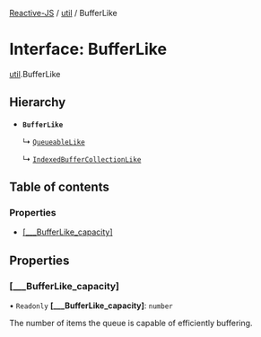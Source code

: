 [Reactive-JS](../README.md) / [util](../modules/util.md) / BufferLike

# Interface: BufferLike

[util](../modules/util.md).BufferLike

## Hierarchy

- **`BufferLike`**

  ↳ [`QueueableLike`](util.QueueableLike.md)

  ↳ [`IndexedBufferCollectionLike`](util.IndexedBufferCollectionLike.md)

## Table of contents

### Properties

- [[\_\_\_BufferLike\_capacity]](util.BufferLike.md#[___bufferlike_capacity])

## Properties

### [\_\_\_BufferLike\_capacity]

• `Readonly` **[\_\_\_BufferLike\_capacity]**: `number`

The number of items the queue is capable of efficiently buffering.
